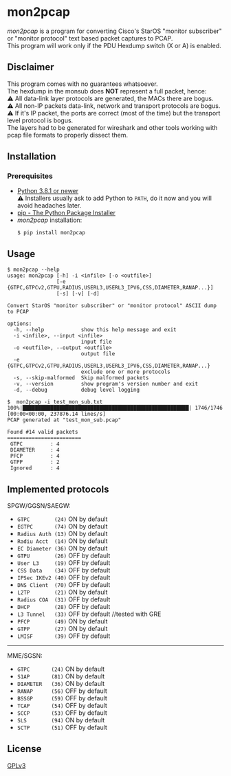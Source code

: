 # mon2pcap

_mon2pcap_ is a program for converting Cisco's StarOS "monitor subscriber" or "monitor protocol" text based packet captures to PCAP.  
This program will work only if the PDU Hexdump switch (X or A) is enabled.

## Disclaimer
This program comes with no guarantees whatsoever.  
The hexdump in the monsub does __NOT__ represent a full packet, hence:    
⚠️ All data-link layer protocols are generated, the MACs there are bogus.  
⚠️ All non-IP packets data-link, network and transport protocols are bogus.  
⚠️ If it's IP packet, the ports are correct (most of the time) but the transport level protocol is bogus.  
The layers had to be generated for wireshark and other tools working with pcap file formats to properly dissect them.  

## Installation
### Prerequisites
- [Python 3.8.1 or newer](https://www.python.org/downloads/)  
  ⚠️ Installers usually ask to add Python to `PATH`, do it now and you will avoid headaches later. 
- [pip - The Python Package Installer](https://pip.pypa.io/en/stable/installation/)
- _mon2pcap_ installation:
  ```
  $ pip install mon2pcap
  ```

## Usage
```
$ mon2pcap --help
usage: mon2pcap [-h] -i <infile> [-o <outfile>]
                [-e {GTPC,GTPCv2,GTPU,RADIUS,USERL3,USERL3_IPV6,CSS,DIAMETER,RANAP...}]
                [-s] [-v] [-d]

Convert StarOS "monitor subscriber" or "monitor protocol" ASCII dump to PCAP

options:
  -h, --help            show this help message and exit
  -i <infile>, --input <infile>
                        input file
  -o <outfile>, --output <outfile>
                        output file
  -e {GTPC,GTPCv2,GTPU,RADIUS,USERL3,USERL3_IPV6,CSS,DIAMETER,RANAP...}
                        exclude one or more protocols
  -s, --skip-malformed  Skip malformed packets
  -v, --version         show program's version number and exit
  -d, --debug           debug level logging
```

```
$  mon2pcap -i test_mon_sub.txt
100%|██████████████████████████████████████████████████████| 1746/1746 [00:00<00:00, 237876.14 lines/s]
PCAP generated at "test_mon_sub.pcap"

Found #14 valid packets
========================
 GTPC         : 4
 DIAMETER     : 4
 PFCP         : 4
 GTPP         : 2
 Ignored      : 4
 ```

## Implemented protocols
SPGW/GGSN/SAEGW:
 - `GTPC        (24)` ON  by default
 - `EGTPC       (74)` ON  by default
 - `Radius Auth (13)` ON  by default
 - `Radiu Acct  (14)` ON  by default
 - `EC Diameter (36)` ON  by default
 - `GTPU        (26)` OFF by default
 - `User L3     (19)` OFF by default
 - `CSS Data    (34)` OFF by default
 - `IPSec IKEv2 (40)` OFF by default
 - `DNS Client  (70)` OFF by default
 - `L2TP        (21)` ON  by default
 - `Radius COA  (31)` OFF by default 
 - `DHCP        (28)` OFF by default 
 - `L3 Tunnel   (33)` OFF by default //tested with GRE
 - `PFCP        (49)` ON  by default
 - `GTPP        (27)` ON  by default
 - `LMISF       (39)` OFF by default

---
MME/SGSN:
  - `GTPC       (24)` ON  by default
  - `S1AP       (81)` ON  by default
  - `DIAMETER   (36)` ON  by default
  - `RANAP      (56)` OFF by default
  - `BSSGP      (59)` OFF by default
  - `TCAP       (54)` OFF by default
  - `SCCP       (53)` OFF by default
  - `SLS        (94)` ON  by default
  - `SCTP       (51)` OFF by default

## License
[GPLv3]('./LICENSE')
